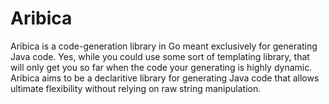 # Aribica

Aribica is a code-generation library in Go meant exclusively for generating
Java code. Yes, while you could use some sort of templating library, that
will only get you so far when the code your generating is highly dynamic.
Aribica aims to be a declaritive library for generating Java code that allows
ultimate flexibility without relying on raw string manipulation.
